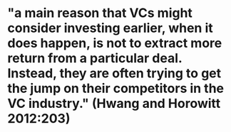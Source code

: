 # "a main reason that VCs might consider investing earlier, when it does happen, is not to extract more return from a particular deal. Instead, they are often trying to get the jump on their competitors in the VC industry." (Hwang and Horowitt 2012:203)